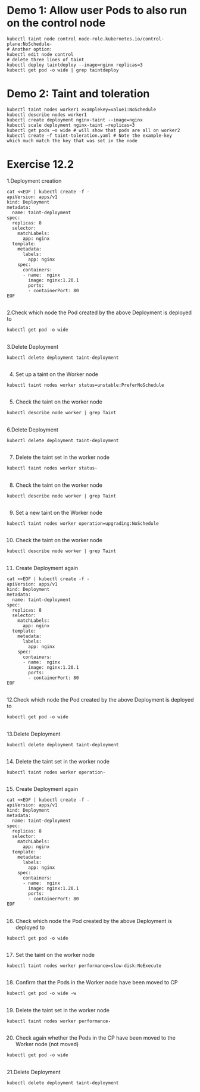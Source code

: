 # Demo 1: Allow user Pods to also run on the control node
```
kubectl taint node control node-role.kubernetes.io/control-plane:NoSchedule-
# Another option:
kubectl edit node control
# delete three lines of taint
kubectl deploy taintdeploy --image=nginx replicas=3
kubectl get pod -o wide | grep taintdeploy 
```

# Demo 2: Taint and toleration
```
kubectl taint nodes worker1 examplekey=value1:NoSchedule
kubectl describe nodes worker1
kubectl create deployment nginx-taint --image=nginx
kubectl scale deployment nginx-taint –replicas=3
kubectl get pods –o wide # will show that pods are all on worker2
kubectl create –f taint-toleration.yaml # Note the example-key
which much match the key that was set in the node
```

# Exercise 12.2


1.Deployment creation
```
cat <<EOF | kubectl create -f -
apiVersion: apps/v1
kind: Deployment
metadata:
  name: taint-deployment
spec:
  replicas: 8
  selector:
    matchLabels:
      app: nginx
  template:
    metadata:
      labels:
        app: nginx
    spec:
      containers:
      - name:  nginx
        image: nginx:1.20.1
        ports:
        - containerPort: 80
EOF
```

##

2.Check which node the Pod created by the above Deployment is deployed to
```
kubectl get pod -o wide
```

##

3.Delete Deployment
```
kubectl delete deployment taint-deployment
```

##

4. Set up a taint on the Worker node
```
kubectl taint nodes worker status=unstable:PreferNoSchedule
```

##

5. Check the taint on the worker node
```
kubectl describe node worker | grep Taint
```

##

6.Delete Deployment
```
kubectl delete deployment taint-deployment
```

##

7. Delete the taint set in the worker node
```
kubectl taint nodes worker status-
```

##

8. Check the taint on the worker node
```
kubectl describe node worker | grep Taint
```

##

9. Set a new taint on the Worker node
```
kubectl taint nodes worker operation=upgrading:NoSchedule
```

##

10. Check the taint on the worker node
```
kubectl describe node worker | grep Taint
```

##

11. Create Deployment again
```
cat <<EOF | kubectl create -f -
apiVersion: apps/v1
kind: Deployment
metadata:
  name: taint-deployment
spec:
  replicas: 8
  selector:
    matchLabels:
      app: nginx
  template:
    metadata:
      labels:
        app: nginx
    spec:
      containers:
      - name:  nginx
        image: nginx:1.20.1
        ports:
        - containerPort: 80
EOF
```

##

12.Check which node the Pod created by the above Deployment is deployed to
```
kubectl get pod -o wide
```

##

13.Delete Deployment
```
kubectl delete deployment taint-deployment
```

##

14. Delete the taint set in the worker node
```
kubectl taint nodes worker operation-
```

##

15. Create Deployment again
```
cat <<EOF | kubectl create -f -
apiVersion: apps/v1
kind: Deployment
metadata:
  name: taint-deployment
spec:
  replicas: 8
  selector:
    matchLabels:
      app: nginx
  template:
    metadata:
      labels:
        app: nginx
    spec:
      containers:
      - name:  nginx
        image: nginx:1.20.1
        ports:
        - containerPort: 80
EOF
```

##

16. Check which node the Pod created by the above Deployment is deployed to
```
kubectl get pod -o wide
```

##

17. Set the taint on the worker node
```
kubectl taint nodes worker performance=slow-disk:NoExecute
```

##

18. Confirm that the Pods in the Worker node have been moved to CP
```
kubectl get pod -o wide -w
```

##

19. Delete the taint set in the worker node
```
kubectl taint nodes worker performance-
```

##

20. Check again whether the Pods in the CP have been moved to the Worker node (not moved)
```
kubectl get pod -o wide
```

##

21.Delete Deployment
```
kubectl delete deployment taint-deployment
```
